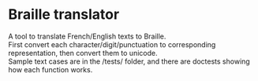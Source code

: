 # Braille translator  
A tool to translate French/English texts to Braille.  
First convert each character/digit/punctuation to corresponding representation, then convert them to unicode.  
Sample text cases are in the /tests/ folder, and there are doctests showing how each function works.
